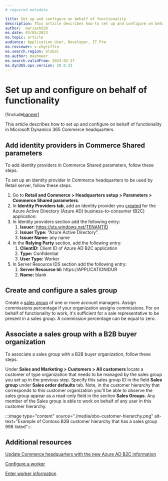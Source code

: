```yaml
---
# required metadata

title: Set up and configure on behalf of functionality
description: This article describes how to set up and configure on behalf of functionality in Microsoft Dynamics 365 Commerce headquarters.
author:  mariash529
ms.date: 03/03/2023
ms.topic: article
audience: Application User, Developer, IT Pro
ms.reviewer: v-chgriffin
ms.search.region: Global
ms.author: mashneer
ms.search.validFrom: 2023-02-27
ms.dyn365.ops.version: 10.0.33
---
```


# Set up and configure on behalf of functionality

[!include[banner](../includes/banner.md)]

This article describes how to set up and configure on behalf of functionality in Microsoft Dynamics 365 Commerce headquarters.

## Add identity providers in Commerce Shared parameters

To add identity providers in Commerce Shared parameters, follow these steps.

To set up an identity provider in Commerce headquarters to be used by Retail server, follow these steps.

1. Go to **Retail and Commerce \> Headquarters setup \> Parameters \> Commerce Shared parameters**. 
1. In **Identity Providers tab**, add an identity provider you [created](obo-create-aad-application.md) for the Azure Active Directory (Azure AD) business-to-consumer (B2C) application:
1.	In Identity providers section add the following entry:
    1. **Issuer:** https://sts.windows.net/TENANTID
    1. **Issuer Type:** “Azure Active Directory”.
    1. **Issuer Name:** any name
1. In the **Relying Party** section, add the following entry:
    1. **ClientID:**  Client ID of Azure AD B2C application
    1. **Type:** Confidential
    1. **User Type:** Worker
1.	In Server Resource IDS section add the following entry:
    1. **Server Resource Id:** https://APPLICATIONIDUR
    1. **Name:** blank

## Create and configure a sales group

Create a [sales group](tasks/worker.md) of one or more account managers. Assign commissions percentage if your organization assigns commissions. For on behalf of functionality to work, it's sufficient for a sale representative to be present in a sales group. A commission percentage can be equal to zero. 

## Associate a sales group with a B2B buyer organization

To associate a sales group with a B2B buyer organization, follow these steps.

Under **Sales and Marketing \> Customers \> All customers** locate a customer of type organization that needs to be managed by the sales group you set up in the previous step. Specify this sales group ID in the field **Sales group** under **Sales order defaults** tab. Note, in the customer hierarchy that corresponds to this customer organization you'll be able to observe the sales group appear as a read-only field in the section **Sales Groups**. Any member of the Sales group is able to work on behalf of any user in this customer hierarchy.  

:::image type="content" source="./media/obo-customer-hierarchy.png" alt-text="Example of Contoso B2B customer hierarchy that has a sales group 998 listed":::

## Additional resources

[Update Commerce headquarters with the new Azure AD B2C information](update-hq-aad-b2c-info.md)

[Configure a worker](tasks/worker.md)

[Enter worker information](../human-resources/hr-personnel-enter-worker-information.md)
